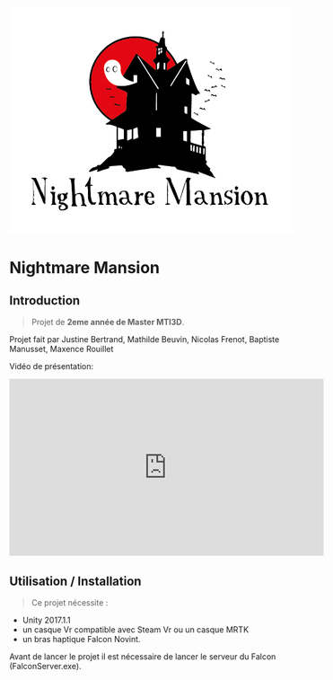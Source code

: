 ![Logo](logo.png)

# Nightmare Mansion

## Introduction

> Projet de **2eme année de Master MTI3D**.  

Projet fait par Justine Bertrand, Mathilde Beuvin, Nicolas Frenot, Baptiste Manusset, Maxence Rouillet

Vidéo de présentation:

<iframe width="560" height="315" src="https://www.youtube.com/embed/R9slg06K7o0" frameborder="0" allow="accelerometer; autoplay; clipboard-write; encrypted-media; gyroscope; picture-in-picture" allowfullscreen></iframe>


## Utilisation / Installation

> Ce projet nécessite : 
- Unity 2017.1.1 
- un casque Vr compatible avec Steam Vr ou un casque MRTK
- un bras haptique Falcon Novint.

Avant de lancer le projet il est nécessaire de lancer le serveur du Falcon (FalconServer.exe).
